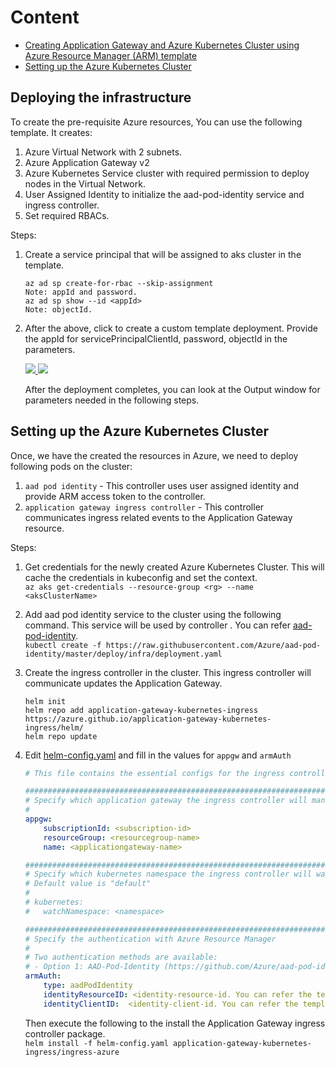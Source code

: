 # Content
- [Creating Application Gateway and Azure Kubernetes Cluster using Azure Resource Manager (ARM) template](#deploying-the-infrastructure)
- [Setting up the Azure Kubernetes Cluster](#setting-up-the-azure-kubernetes-cluster)

## Deploying the infrastructure

To create the pre-requisite Azure resources, You can use the following template. It creates:
1) Azure Virtual Network with 2 subnets.
2) Azure Application Gateway v2
3) Azure Kubernetes Service cluster with required permission to deploy nodes in the Virtual Network.
4) User Assigned Identity to initialize the aad-pod-identity service and ingress controller.
5) Set required RBACs.


Steps:

1) Create a service principal that will be assigned to aks cluster in the template.
    ```
    az ad sp create-for-rbac --skip-assignment
    Note: appId and password.
    az ad sp show --id <appId>
    Note: objectId.
    ```

2) After the above, click to create a custom template deployment. Provide the appId for servicePrincipalClientId, password, objectId in the parameters.

    <a href="https://portal.azure.com/#create/Microsoft.Template/uri/https%3A%2F%2Fraw.githubusercontent.com%2Fakshaysngupta%2Fapplication-gateway-kubernetes-ingress%2Fmaster%2Fdeploy%2Fazuredeploy.json" target="_blank">
        <img src="http://azuredeploy.net/deploybutton.png"/>
    </a>
    <a href="http://armviz.io/#/?load=https%3A%2F%2Fraw.githubusercontent.com%2Fakshaysngupta%2Fapplication-gateway-kubernetes-ingress%2Fmaster%2Fdeploy%2Fazuredeploy.json" target="_blank">
        <img src="http://armviz.io/visualizebutton.png"/>
    </a>

    After the deployment completes, you can look at the Output window for parameters needed in the following steps.

## Setting up the Azure Kubernetes Cluster

Once, we have the created the resources in Azure, we need to deploy following pods on the cluster:
1) `aad pod identity` - This controller uses user assigned identity and provide ARM access token to the controller.
2) `application gateway ingress controller` - This controller communicates ingress related events to the Application Gateway resource.

Steps:

1) Get credentials for the newly created Azure Kubernetes Cluster. This will cache the credentials in kubeconfig and set the context.  
    `az aks get-credentials --resource-group <rg> --name <aksClusterName>`

2) Add aad pod identity service to the cluster using the following command. This service will be used  by controller . You can refer [aad-pod-identity](https://github.com/Azure/aad-pod-identity).  
    `kubectl create -f https://raw.githubusercontent.com/Azure/aad-pod-identity/master/deploy/infra/deployment.yaml`

3) Create the ingress controller in the cluster. This ingress controller will communicate updates the Application Gateway.
    ```
    helm init
    helm repo add application-gateway-kubernetes-ingress https://azure.github.io/application-gateway-kubernetes-ingress/helm/
    helm repo update
    ```

4) Edit [helm-config.yaml](example/helm-config.yaml) and fill in the values for `appgw` and `armAuth`
    ```yaml
    # This file contains the essential configs for the ingress controller helm chart

    ################################################################################
    # Specify which application gateway the ingress controller will manage
    #
    appgw:
        subscriptionId: <subscription-id>
        resourceGroup: <resourcegroup-name>
        name: <applicationgateway-name>

    ################################################################################
    # Specify which kubernetes namespace the ingress controller will watch
    # Default value is "default"
    #
    # kubernetes:
    #   watchNamespace: <namespace>

    ################################################################################
    # Specify the authentication with Azure Resource Manager
    #
    # Two authentication methods are available:
    # - Option 1: AAD-Pod-Identity (https://github.com/Azure/aad-pod-identity)
    armAuth:
        type: aadPodIdentity
        identityResourceID: <identity-resource-id. You can refer the template deployment output.>
        identityClientID:  <identity-client-id. You can refer the template deployment output.>
    ```

    Then execute the following to the install the Application Gateway ingress controller package.  
    `helm install -f helm-config.yaml application-gateway-kubernetes-ingress/ingress-azure`